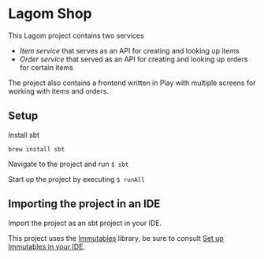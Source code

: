 # Lagom Shop
This Lagom project contains two services
* *Item service* that serves as an API for creating and looking up items
* *Order service* that served as an API for creating and looking up orders for certain items

The project also contains a frontend written in Play with multiple screens for working with items and orders.

## Setup
Install sbt
```
brew install sbt
```

Navigate to the project and run `$ sbt`

Start up the project by executing `$ runAll`

## Importing the project in an IDE
Import the project as an sbt project in your IDE.

This project uses the [Immutables](https://immutables.github.io) library, be sure to consult [Set up Immutables in your IDE](http://www.lagomframework.com/documentation/1.0.x/ImmutablesInIDEs.html).